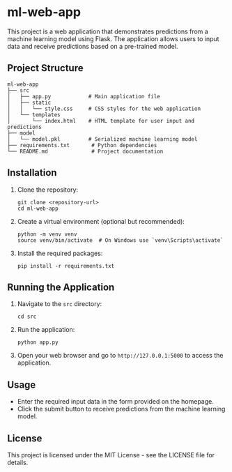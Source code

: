 # ml-web-app

This project is a web application that demonstrates predictions from a machine learning model using Flask. The application allows users to input data and receive predictions based on a pre-trained model.

## Project Structure

```
ml-web-app
├── src
│   ├── app.py            # Main application file
│   ├── static
│   │   └── style.css     # CSS styles for the web application
│   └── templates
│       └── index.html    # HTML template for user input and predictions
├── model
│   └── model.pkl         # Serialized machine learning model
├── requirements.txt       # Python dependencies
└── README.md              # Project documentation
```

## Installation

1. Clone the repository:
   ```
   git clone <repository-url>
   cd ml-web-app
   ```

2. Create a virtual environment (optional but recommended):
   ```
   python -m venv venv
   source venv/bin/activate  # On Windows use `venv\Scripts\activate`
   ```

3. Install the required packages:
   ```
   pip install -r requirements.txt
   ```

## Running the Application

1. Navigate to the `src` directory:
   ```
   cd src
   ```

2. Run the application:
   ```
   python app.py
   ```

3. Open your web browser and go to `http://127.0.0.1:5000` to access the application.

## Usage

- Enter the required input data in the form provided on the homepage.
- Click the submit button to receive predictions from the machine learning model.

## License

This project is licensed under the MIT License - see the LICENSE file for details.
